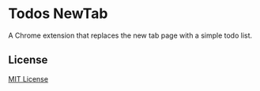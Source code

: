 # Todos NewTab

A Chrome extension that replaces the new tab page with a simple todo list.

## License

[MIT License](license)
